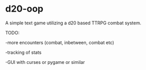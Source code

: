 # d20-oop
A simple text game utilizing a d20 based TTRPG combat system.

TODO:

-more encounters (combat, inbetween, combat etc)

-tracking of stats

-GUI with curses or pygame or similar
